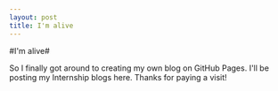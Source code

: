 ```yaml
---
layout: post
title: I'm alive
---
```


#I'm alive#

So I finally got around to creating my own blog on GitHub Pages. I'll be posting my Internship blogs here. Thanks for paying a visit!
